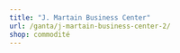 ```yaml
---
title: "J. Martain Business Center"
url: /ganta/j-martain-business-center-2/
shop: commodité
---
```

